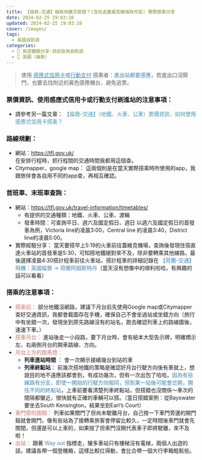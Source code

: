 ```yaml
---
title: 【倫敦-交通】倫敦地鐵怎麼搭？(含往返蓋威克機場與市區) 實際搭乘分享
date: 2024-02-25 19:03:18
updated: 2024-02-25 19:03:18
cover: /images/
tags:
  - 英國自助遊
categories: 
  - 🌴 旅遊體驗分享-目前皆為自助遊
  - 🥥 英國（倫敦） 
---
```

>	使用 <font color=#4287B5><u>感應式信用卡</u>或<u>行動支付</u></font> 搭乘者：<font color=#4287B5>進出站都要感應</font>，若進出口沒閘門，也要去找附近的黃色感應機台，避免逃票。

<!-- more -->

### 票價資訊、使用感應式信用卡或行動支付刷進站的注意事項：
+ 請參考另一篇文章： <font color=#4599B6>【倫敦-交通】（地鐵、火車、公車）票價資訊、如何使用感應式信用卡搭乘？</font>

### 路線規劃：
+ 網站：https://tfl.gov.uk/  
在安排行程時，抓行程間的交通時間我都用這個查。
+ Citymapper、google map：
這兩個則是在當天實際搭乘時所使用的app，我跟旅伴會各自用不同的app查，再相互確認。

### 首班車、末班車查詢：
+ 網站：https://tfl.gov.uk/travel-information/timetables/
  + 有提供的交通種類：地鐵、火車、公車、渡輪
  + 發車時間：可查詢平日、週六及國定假日、週日
  以週六及國定假日的首發車為例，Victoria line約凌晨3:00，Central line 約凌晨3:40，District line約凌晨5:00。
+ 實際經驗分享：
  當天要搭早上5:19的火車前往蓋維克機場，查詢後發現住宿直達火車站的首發車是5:30，可知搭地鐵絕對來不及，除非要轉乘其他線路，最後選擇凌晨4:30搭計程車前往火車站，搭計程車的詳細記錄在 <font color=#4287B5>【荷蘭-交通】飛機：英國倫敦 -> 荷蘭阿姆斯特丹</font>（當天沒有想像中的順利哈哈，有興趣的話可以看看）

### 搭乘的注意事項：
+ <font color=#D1756F>搭乘前：</font> 
部分地鐵沒網路，建議下月台前先使用Google map或Citymapper查好交通資訊，我都會截圖存在手機，確保自己不會坐過站或坐錯方向（旅行中有坐錯一次，發現坐到原先路線沒有的站名，跑去確認列車上的路線圖後，速速下車。）
+ <font color=#D1756F>搭車月台：</font> 
進站後走一小段路，要下月台時，會有紙本大型告示牌，明確標示左、右兩側月台的開車路線、方向。
+ <font color=#D1756F>月台上方的跑馬燈：</font> 
  + **列車進站時間** ：
  會一次顯示接續幾台到站的車
  + **列車終點站**：
  前幾次搭地鐵的策略是確認好月台行駛方向後有車就上，想說目的地不遠應該都會到，有成功幾次，但有一次出包了哈哈，<font color=#4287B5>因為有些線路有分支，即使一開始的行駛方向相同，但到某一站後可能會岔開，開往不同的終點站</font>，上車前要看清楚列車終點站，但搭錯也沒關係～車次的間隔都蠻近，很快就有正確的車輛可以搭。（當日搭錯案例：從Bayswater要坐去South Kensington，結果坐到Earl’s Court） 
+ <font color=#D1756F>車門旁的按鈕：</font> 
列車如果關門了但尚未駛離月台，自己按一下車門旁邊的開門鈕就會開門，像有些站為了接轉乘旅客會停留比較久，一定時間後車門就會先關閉，但還是可以上車的，如果按了但車門沒開代表車子即將駛離，來不及啦！
+ <font color=#D1756F>出站：</font> 
跟著<font color=#4287B5> Way out</font> 指標走，蠻多車站只有樓梯沒有電梯，兩個人出遊的話，建議各帶一個登機箱，這樣比較扛得動，會比合帶一個大行李箱輕鬆些。

